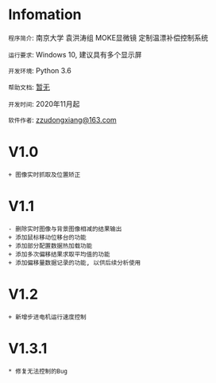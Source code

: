 # Infomation

`程序简介`: 南京大学 袁洪涛组 MOKE显微镜 定制温漂补偿控制系统

`运行要求`: Windows 10, 建议具有多个显示屏

`开发环境`: Python 3.6

`帮助文档`: [暂无](./#)

`开发时间`: 2020年11月起

`软件作者`: zzudongxiang@163.com

# V1.0

```
+ 图像实时抓取及位置矫正
```



# V1.1

```
- 删除实时图像与背景图像相减的结果输出
+ 添加鼠标移动位移台的功能
+ 添加部分配置数据热加载功能
+ 添加多次偏移结果求取平均值的功能
+ 添加偏移量数据记录的功能, 以供后续分析使用
```

# V1.2

```
+ 新增步进电机运行速度控制
```

# V1.3.1

```
* 修复无法控制的Bug
```

